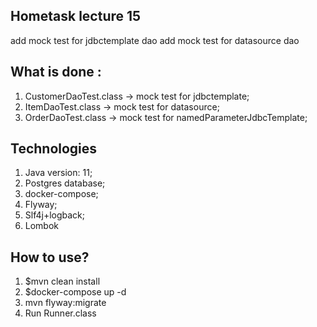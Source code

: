 ## Hometask lecture 15

add mock test for jdbctemplate dao add mock test for datasource dao

## What is done :

1. CustomerDaoTest.class -> mock test for jdbctemplate;
2. ItemDaoTest.class -> mock test for datasource;
3. OrderDaoTest.class -> mock test for namedParameterJdbcTemplate;

## Technologies

1. Java version: 11;
2. Postgres database;
3. docker-compose;
4. Flyway;
5. Slf4j+logback;
6. Lombok

## How to use?

1. $mvn clean install
2. $docker-compose up -d
3. mvn flyway:migrate
4. Run Runner.class




